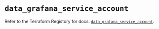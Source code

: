 # `data_grafana_service_account`

Refer to the Terraform Registory for docs: [`data_grafana_service_account`](https://registry.terraform.io/providers/grafana/grafana/3.16.0/docs/data-sources/service_account).
